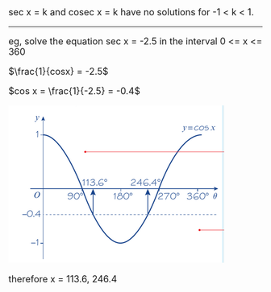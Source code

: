 <font size=4>

sec x = k and cosec x = k have no solutions for -1 < k < 1.

---

eg, solve the equation sec x = -2.5 in the interval 0 <= x <= 360

$\frac{1}{cosx} = -2.5$

$cos x = \frac{1}{-2.5} = -0.4$

![](example.png)

therefore x = 113.6, 246.4
